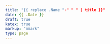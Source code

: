 ```yaml
---
title: "{{ replace .Name "-" " " | title }}"
date: {{ .Date }}
draft: true
katex: true
markup: "mmark"
type: page
---
```


